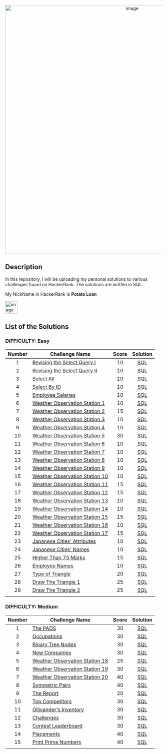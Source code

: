 <p align="center"><img width="796" alt="image" src="https://github.com/AndriiSurname/HackerRank-SQL-Solutions/assets/101402199/296e6f48-23e6-4b5b-a70e-0e8a3d3a095c">


## Description
In this repository, I will be uploading my personal solutions to various challenges found on HackerRank. The solutions are written in SQL.

My NickName in HackerRank is **Potato Loan**

<img width="40" alt="image" src="https://github.com/AndriiSurname/HackerRank-SQL-Solutions/assets/101402199/81cd7a54-ddea-4dec-aa48-55817c716473">


## List of the Solutions

### DIFFICULTY: Easy

| Number | Challenge Name | Score | Solution |
|:------:|------------|:---------:|:---------:|
|1|[Revising the Select Query I](https://www.hackerrank.com/challenges/revising-the-select-query/problem)|10|[SQL](https://github.com/AndriiSurname/HackerRank-SQL-Solutions/blob/48d8ec3346d9c07e79ab21a277a7597da5e27b3c/Easy%20Solutions/Revising%20the%20Select%20Query%20I.sql)|
|2|[Revising the Select Query II](https://www.hackerrank.com/challenges/revising-the-select-query-2/problem)|10|[SQL](https://github.com/AndriiSurname/HackerRank-SQL-Solutions/blob/5687e54e77ff8a407093c504e657826b01225edb/Easy%20Solutions/Revising%20the%20Select%20Query%20II.sql)|
|3|[Select All](https://www.hackerrank.com/challenges/select-all-sql?isFullScreen=true)|10|[SQL](https://github.com/AndriiSurname/HackerRank-SQL-Solutions/blob/378a3106ab146868fecd11659737fe8f178ed8a1/Easy%20Solutions/Select%20All.sql)|
|4|[Select By ID](https://www.hackerrank.com/challenges/select-by-id/problem)|10|[SQL](https://github.com/AndriiSurname/HackerRank-SQL-Solutions/blob/60b640b465380ce1207a5958596b2881c523ad13/Easy%20Solutions/Select%20By%20ID.sql)|
|5|[Employee Salaries](https://www.hackerrank.com/challenges/salary-of-employees/problem?isFullScreen=true)|10|[SQL](https://github.com/AndriiSurname/HackerRank-SQL-Solutions/blame/48d8ec3346d9c07e79ab21a277a7597da5e27b3c/Easy%20Solutions/%20Employee%20Salaries.sql)|
|6|[Weather Observation Station 1](https://www.hackerrank.com/challenges/weather-observation-station-1/problem)|10|[SQL](https://github.com/AndriiSurname/HackerRank-SQL-Solutions/blob/78e26cdfb7f0907560eabb0f6ddca0152857c03e/Easy%20Solutions/Weather%20Observation%20Station%201.sql)|
|7|[Weather Observation Station 2](https://www.hackerrank.com/challenges/weather-observation-station-2/problem)|15|[SQL](https://github.com/AndriiSurname/HackerRank-SQL-Solutions/blob/d20e3f2362388815903dd05518b27be0dda51227/Easy%20Solutions/Weather%20Observation%20Station%202.sql)|
|8|[Weather Observation Station 3](https://www.hackerrank.com/challenges/weather-observation-station-3/problem)|10|[SQL](https://github.com/AndriiSurname/HackerRank-SQL-Solutions/blob/8707035412733730dfb1b2aa47c66aa95a0192a7/Easy%20Solutions/Weather%20Observation%20Station%203.sql)|
|9|[Weather Observation Station 4](https://www.hackerrank.com/challenges/weather-observation-station-4/problem)|10|[SQL](https://github.com/AndriiSurname/HackerRank-SQL-Solutions/blob/399bbe35bdb3022c32ede47644bc0cfbd23234b4/Easy%20Solutions/Weather%20Observation%20Station%204.sql)|
|10|[Weather Observation Station 5](https://www.hackerrank.com/challenges/weather-observation-station-5/problem)|30|[SQL](https://github.com/AndriiSurname/HackerRank-SQL-Solutions/blob/49543ec2acf859b769e80f670bf062bf99e078a6/Easy%20Solutions/Weather%20Observation%20Station%205.sql)|
|11|[Weather Observation Station 6](https://www.hackerrank.com/challenges/weather-observation-station-6/problem)|10|[SQL](https://github.com/AndriiSurname/HackerRank-SQL-Solutions/blob/af2062e6a43747a7bc097e47667c8a6862faca37/Easy%20Solutions/Weather%20Observation%20Station%206.sql)|
|12|[Weather Observation Station 7](https://www.hackerrank.com/challenges/weather-observation-station-7/problem)|10|[SQL](https://github.com/AndriiSurname/HackerRank-SQL-Solutions/blob/11f2325f0d0d5fdcb1a8acc2b0633ad6676891f4/Easy%20Solutions/Weather%20Observation%20Station%207.sql)|
|13|[Weather Observation Station 8](https://www.hackerrank.com/challenges/weather-observation-station-8/problem)|10|[SQL](https://github.com/AndriiSurname/HackerRank-SQL-Solutions/blob/40047ede184effc05dbf92765ba81ae246cecd85/Easy%20Solutions/Weather%20Observation%20Station%208.sql)|
|14|[Weather Observation Station 9](https://www.hackerrank.com/challenges/weather-observation-station-9/problem)|10|[SQL](https://github.com/AndriiSurname/HackerRank-SQL-Solutions/blob/53e017a4fc66e43aa16090cca7f37324f7ead7f8/Easy%20Solutions/Weather%20Observation%20Station%209.sql)|
|15|[Weather Observation Station 10](https://www.hackerrank.com/challenges/weather-observation-station-10/problem)|10|[SQL](https://github.com/AndriiSurname/HackerRank-SQL-Solutions/blob/93b0af2ba9f49e3ec41e35d7a345a3e3249b3193/Easy%20Solutions/Weather%20Observation%20Station%2010.sql)|
|16|[Weather Observation Station 11](https://www.hackerrank.com/challenges/weather-observation-station-11/problem)|15|[SQL](https://github.com/AndriiSurname/HackerRank-SQL-Solutions/blob/09fbf43678e5d271bb634d13ea1133b80b196638/Easy%20Solutions/Weather%20Observation%20Station%2011.sql)|
|17|[Weather Observation Station 12](https://www.hackerrank.com/challenges/weather-observation-station-12/problem)|15|[SQL](https://github.com/AndriiSurname/HackerRank-SQL-Solutions/blob/f44e1deb18ef97593b73a4c186157f64ba518323/Easy%20Solutions/Weather%20Observation%20Station%2012.sql)|
|18|[Weather Observation Station 13](https://www.hackerrank.com/challenges/weather-observation-station-13/problem)|10|[SQL](https://github.com/AndriiSurname/HackerRank-SQL-Solutions/blob/b033cc995b1c9c972c7169b1f7e70137956d3714/Easy%20Solutions/Weather%20Observation%20Station%2013.sql)|
|19|[Weather Observation Station 14](https://www.hackerrank.com/challenges/weather-observation-station-14/problem)|10|[SQL](https://github.com/AndriiSurname/HackerRank-SQL-Solutions/blob/b5e490cccd6eabfc50d81de66e0e860e22c9c23f/Easy%20Solutions/Weather%20Observation%20Station%2014.sql)|
|20|[Weather Observation Station 15](https://www.hackerrank.com/challenges/weather-observation-station-15/problem)|15|[SQL](https://github.com/AndriiSurname/HackerRank-SQL-Solutions/blob/da06fee385d7fcf764ed85e73d8bd99878da1157/Easy%20Solutions/Weather%20Observation%20Station%2015.sql)|
|21|[Weather Observation Station 16](https://www.hackerrank.com/challenges/weather-observation-station-16/problem)|10|[SQL](https://github.com/AndriiSurname/HackerRank-SQL-Solutions/blob/ca6510d2e462fc33e8d890a4bb2ff14c3e78bf2c/Easy%20Solutions/Weather%20Observation%20Station%2016.sql)|
|22|[Weather Observation Station 17](https://www.hackerrank.com/challenges/weather-observation-station-17/problem)|15|[SQL](https://github.com/AndriiSurname/HackerRank-SQL-Solutions/blob/766a61055e9f93bc48420c672a205a9034332682/Easy%20Solutions/Weather%20Observation%20Station%2017.sql)|
|23|[Japanese Cities' Attributes](https://www.hackerrank.com/challenges/japanese-cities-attributes/problem)|10|[SQL](https://github.com/AndriiSurname/HackerRank-SQL-Solutions/blob/f88a64f556813f75057754599aace3afb81ca83e/Easy%20Solutions/Japanese%20Cities'%20Attributes.sql)|
|24|[Japanese Cities' Names](https://www.hackerrank.com/challenges/japanese-cities-name/problem)|10|[SQL](https://github.com/AndriiSurname/HackerRank-SQL-Solutions/blob/229f4189fcb15b57d4cb474d2992f39d8e5d4a96/Easy%20Solutions/Japanese%20Cities'%20Names.sql)|
|25|[Higher Than 75 Marks](https://www.hackerrank.com/challenges/more-than-75-marks/problem)|15|[SQL](https://github.com/AndriiSurname/HackerRank-SQL-Solutions/blob/0c4b1c9c2a73cd45e70a6bc46ed988417a46bc13/Easy%20Solutions/Higher%20Than%2075%20Marks.sql)|
|26|[Employee Names](https://www.hackerrank.com/challenges/name-of-employees/problem)|10|[SQL](https://github.com/AndriiSurname/HackerRank-SQL-Solutions/blob/f663f69cb5a23ec95b63372117fa5020475d253a/Easy%20Solutions/Employee%20Names.sql)|
|27|[Type of Triangle](https://www.hackerrank.com/challenges/what-type-of-triangle/problem)|20|[SQL](https://github.com/AndriiSurname/HackerRank-SQL-Solutions/blob/eb7bf809752889a5af3aab6a42d44d370ef3684a/Easy%20Solutions/Type%20of%20Triangle.sql)|
|28|[Draw The Triangle 1](https://www.hackerrank.com/challenges/draw-the-triangle-1/problem)|25|[SQL](https://github.com/AndriiSurname/HackerRank-SQL-Solutions/blob/a26c7da383a1b469e152fd7f847e134ae4be1d02/Easy%20Solutions/Draw%20The%20Triangle%201.sql)|
|29|[Draw The Triangle 2](https://www.hackerrank.com/challenges/draw-the-triangle-2/submissions)|25|[SQL](https://github.com/AndriiSurname/HackerRank-SQL-Solutions/blob/62ddcf5662cecf03521f385fc1dc33149e978f85/Easy%20Solutions/Draw%20The%20Triangle%202.sql)|
||[]()||[]()|



### DIFFICULTY: Medium

| Number | Challenge Name | Score | Solution |
|:------:|------------|:---------:|:---------:|
|1|[The PADS](https://www.hackerrank.com/challenges/the-pads/problem)|30|[SQL](https://github.com/AndriiSurname/HackerRank-SQL-Solutions/blob/0cde9d79a1a690863aa3d58113a1e364254f12cb/Medium%20Solutions/The%20PADS.sql)|
|2|[Occupations](https://www.hackerrank.com/challenges/occupations?isFullScreen=true)|30|[SQL](https://github.com/AndriiSurname/HackerRank-SQL-Solutions/blob/98a87d1afb592dcef7c407cfb1f36a3fd688b49f/Medium%20Solutions/Occupations.sql)|
|3|[Binary Tree Nodes](https://www.hackerrank.com/challenges/binary-search-tree-1?isFullScreen=true)|30|[SQL](https://github.com/AndriiSurname/HackerRank-SQL-Solutions/blob/f3adec210d0373ef28b2606c68f67705853c63ea/Medium%20Solutions/Binary%20Tree%20Nodes.sql)|
|4|[New Companies](https://www.hackerrank.com/challenges/the-company?isFullScreen=true)|30|[SQL](https://github.com/AndriiSurname/HackerRank-SQL-Solutions/blob/fdf7094329a8a60394d61e811e5e09c1900b07d0/Medium%20Solutions/New%20Companies.sql)|
|5|[Weather Observation Station 18](https://www.hackerrank.com/challenges/weather-observation-station-18?isFullScreen=true)|25|[SQL](https://github.com/AndriiSurname/HackerRank-SQL-Solutions/blob/e7976836759363913017e9e527432a2636bcf0ca/Medium%20Solutions/Weather%20Observation%20Station%2018.sql)|
|6|[Weather Observation Station 19](https://www.hackerrank.com/challenges/weather-observation-station-19?isFullScreen=true)|30|[SQL](https://github.com/AndriiSurname/HackerRank-SQL-Solutions/blob/0ce74f05848e3950315413500f0e4eb762bd9511/Medium%20Solutions/Weather%20Observation%20Station%2019.sql)|
|7|[Weather Observation Station 20](https://www.hackerrank.com/challenges/weather-observation-station-20?isFullScreen=true)|40|[SQL](https://github.com/AndriiSurname/HackerRank-SQL-Solutions/blob/1ef7a6359f78466f25b7f921ea4606330730a6a6/Medium%20Solutions/Weather%20Observation%20Station%2020.sql)|
|8|[Symmetric Pairs](https://www.hackerrank.com/challenges/symmetric-pairs?isFullScreen=true)|40|[SQL](https://github.com/AndriiSurname/HackerRank-SQL-Solutions/blob/78c9c9dc29221e055f27a67b1f6ac06a4268c52b/Medium%20Solutions/Symmetric%20Pairs.sql)|
|9|[The Report](https://www.hackerrank.com/challenges/the-report/problem)|20|[SQL](https://github.com/AndriiSurname/HackerRank-SQL-Solutions/blob/2c35a393b9f92dbae47184bf1a2442dd8b95d658/Medium%20Solutions/The%20Report.sql)|
|10|[Top Competitors](https://www.hackerrank.com/challenges/full-score/problem)|30|[SQL](https://github.com/AndriiSurname/HackerRank-SQL-Solutions/blob/dfb108ad87faff249a05b93c246055d30dbb244e/Medium%20Solutions/Top%20Competitors.sql)|
|11|[Ollivander's Inventory](https://www.hackerrank.com/challenges/harry-potter-and-wands/problem)|30|[SQL](https://github.com/AndriiSurname/HackerRank-SQL-Solutions/blob/0950f39ec887585be6bc5d26e4e9410e55d22ede/Medium%20Solutions/Ollivander's%20Inventory.sql)|
|12|[Challenges](https://www.hackerrank.com/challenges/challenges/problem)|30|[SQL](https://github.com/AndriiSurname/HackerRank-SQL-Solutions/blob/a571329bde902d2e8bb083f840722491a851cc0a/Medium%20Solutions/Challenges.sql)|
|13|[Contest Leaderboard](https://www.hackerrank.com/challenges/contest-leaderboard/problem)|30|[SQL](https://github.com/AndriiSurname/HackerRank-SQL-Solutions/blob/d6eea4597d71bab96707a18e2d4834dff63623ca/Medium%20Solutions/Contest%20Leaderboard.sql)|
|14|[Placements](https://www.hackerrank.com/challenges/placements/problem)|40|[SQL](https://github.com/AndriiSurname/HackerRank-SQL-Solutions/blob/b7a26f4f6ce273e55749cfbf1151cf012abda986/Medium%20Solutions/Placements.sql)|
|15|[Print Prime Numbers](https://www.hackerrank.com/challenges/print-prime-numbers/problem)|40|[SQL](https://github.com/AndriiSurname/HackerRank-SQL-Solutions/blob/41878c01db25b93c840e05f354ac3e0ea6f2d286/Medium%20Solutions/Print%20Prime%20Numbers.sql)|
||[]()||[]()|

